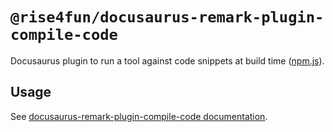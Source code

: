 # `@rise4fun/docusaurus-remark-plugin-compile-code`

Docusaurus plugin to run a tool against code snippets at build time ([npm.js](https://www.npmjs.com/package/@rise4fun/docusaurus-remark-plugin-compile-code)).

## Usage

See [docusaurus-remark-plugin-compile-code documentation](https://microsoft.github.io/docusaurus-plugins-rise4fun/docs/plugins/docusaurus-remark-plugin-compile-code).
